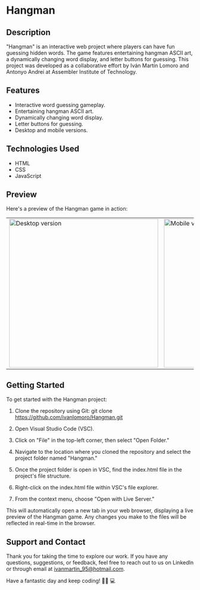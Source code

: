 # Hangman

## Description

"Hangman" is an interactive web project where players can have fun guessing hidden words. The game features entertaining hangman ASCII art, a dynamically changing word display, and letter buttons for guessing. This project was developed as a collaborative effort by Iván Martín Lomoro and Antonyo Andrei at Assembler Institute of Technology.

## Features

- Interactive word guessing gameplay.
- Entertaining hangman ASCII art.
- Dynamically changing word display.
- Letter buttons for guessing.
- Desktop and mobile versions.

## Technologies Used

- HTML
- CSS
- JavaScript

## Preview

Here's a preview of the Hangman game in action:

<table>
  <tr>
    <td><img src="./assets/preview/desktop_version.mp4" alt="Desktop version" width="400"/></td>
    <td><img src="./assets/preview/mobile_version.mp4" alt="Mobile version" width="400"/></td>
  </tr>
</table>

## Getting Started

To get started with the Hangman project:

1. Clone the repository using Git:
git clone https://github.com/ivanlomoro/Hangman.git

2. Open Visual Studio Code (VSC).

3. Click on "File" in the top-left corner, then select "Open Folder."

4. Navigate to the location where you cloned the repository and select the project folder named "Hangman."

5. Once the project folder is open in VSC, find the index.html file in the project's file structure.

6. Right-click on the index.html file within VSC's file explorer.

7. From the context menu, choose "Open with Live Server."

This will automatically open a new tab in your web browser, displaying a live preview of the Hangman game. Any changes you make to the files will be reflected in real-time in the browser.

## Support and Contact

Thank you for taking the time to explore our work. If you have any questions, suggestions, or feedback, feel free to reach out to us on LinkedIn or through email at [ivanmartin_95@hotmail.com](mailto:ivanmartin_95@hotmail.com).

Have a fantastic day and keep coding! 👨‍💻 💻
